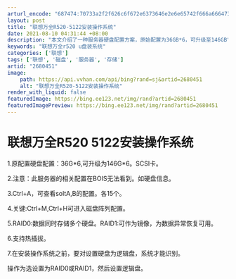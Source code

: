 ```yaml
---
arturl_encode: "687474:70733a2f2f626c6f672e6373646e2e6e65742f666a6664737a:6a2f61727469636c652f64657461696c732f32363830343531"
layout: post
title: "联想万全R520-5122安装操作系统"
date: 2021-08-10 04:31:44 +08:00
description: "本文介绍了一种服务器硬盘配置方案，原始配置为36GB*6，可升级至146GB"
keywords: "联想万全r520 u盘装系统"
categories: ['联想']
tags: ['联想', '磁盘', '服务器', '存储']
artid: "2680451"
image:
    path: https://api.vvhan.com/api/bing?rand=sj&artid=2680451
    alt: "联想万全R520-5122安装操作系统"
render_with_liquid: false
featuredImage: https://bing.ee123.net/img/rand?artid=2680451
featuredImagePreview: https://bing.ee123.net/img/rand?artid=2680451
---
```


# 联想万全R520 5122安装操作系统

1.原配置硬盘配置：36G\*6,可升级为146G\*6。SCSI卡。

2.注意：此服务器的相关配置在BOIS无法看到。如硬盘信息。

3.Ctrl+A，可查看soltA,B的配置。各15个。

4.关键:Ctrl+M,Ctrl+H可进入磁盘阵列配置。

5.RAID0:数据同时存储多个硬盘。RAID1:可作为镜像，为数据异常恢复可用。

6.支持热插拔。

7.在安装操作系统之前，要对设置硬盘为逻辑盘，系统才能识别。

操作为选设置为RAID0或RAID1，然后设置逻辑盘。